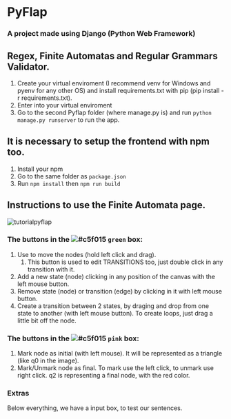# PyFlap

### A project made using Django (Python Web Framework)
## Regex, Finite Automatas and Regular Grammars Validator.

1. Create your virtual enviroment  (I recommend venv for Windows and pyenv for any other OS) and install requirements.txt with pip (pip install -r requirements.txt).
2. Enter into your virtual enviroment
3. Go to the second Pyflap folder (where manage.py is) and run `python manage.py runserver` to run the app.


## It is necessary to setup the frontend with npm too.
1. Install your npm
2. Go to the same folder as `package.json`
3. Run `npm install` then `npm run build`


## Instructions to use the Finite Automata page.


![tutorialpyflap](https://user-images.githubusercontent.com/25724879/205636760-b878fc0f-c3a3-4b6c-92a6-d94f0c75ea2d.png)

### The buttons in the ![#c5f015](https://placehold.co/15x15/008000/008000.png) `green` box:
1. Use to move the nodes (hold left click and drag).
    1. This button is used to edit TRANSITIONS too, just double click in any transition with it.
2. Add a new state (node) clicking in any position of the canvas with the left mouse button.
3. Remove state (node) or transition (edge) by clicking in it with left mouse button.
4. Create a transition between 2 states, by draging and drop from one state to another (with left mouse button). To create loops, just drag a little bit off the node.

### The buttons in the ![#c5f015](https://placehold.co/15x15/FFC0CB/FFC0CB.png) `pink` box:
1. Mark node as initial (with left mouse). It will be represented as a triangle (like q0 in the image).
2. Mark/Unmark node as final. To mark use the left click, to unmark use right click. q2 is representing a final node, with the red color.

### Extras
Below everything, we have a input box, to test our sentences.
